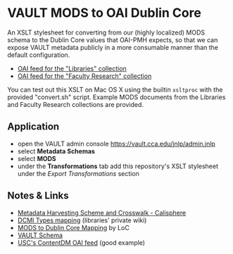 # VAULT MODS to OAI Dublin Core

An XSLT stylesheet for converting from our (highly localized) MODS schema to the Dublin Core values that OAI-PMH expects, so that we can expose VAULT metadata publicly in a more consumable manner than the default configuration.

 - [OAI feed for the "Libraries" collection](https://vault.cca.edu/oai?verb=ListRecords&metadataPrefix=oai_dc&set=6b755832-4070-73d2-77b3-3febcc1f5fad)
 - [OAI feed for the "Faculty Research" collection](https://vault.cca.edu/oai?verb=ListRecords&metadataPrefix=oai_dc&set=e96ccf65-0098-44bb-bec0-6e1cd5466046)

You can test out this XSLT on Mac OS X using the builtin `xsltproc` with the provided "convert.sh" script. Example MODS documents from the Libraries and Faculty Research collections are provided.

## Application

- open the VAULT admin console https://vault.cca.edu/jnlp/admin.jnlp
- select **Metadata Schemas**
- select **MODS**
- under the **Transformations** tab add this repository's XSLT stylesheet under the _Export Transformations_ section

## Notes & Links

- [Metadata Harvesting Scheme and Crosswalk - Calisphere](https://registry.cdlib.org/documentation/docs/registry/metadata-harvest.1.html)
- [DCMI Types mapping](https://sites.google.com/a/cca.edu/libraries/home/vault/calisphere-dcmi-types) (libraries' private wiki)
- [MODS to Dublin Core Mapping](http://www.loc.gov/standards/mods/mods-dcsimple.html) by LoC
- [VAULT Schema](https://github.com/cca/vault_schema)
- [USC's ContentDM OAI feed](http://digitallibrary.usc.edu/oai/oai.php?verb=ListSets) (good example)
